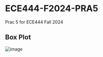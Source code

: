 # ECE444-F2024-PRA5
Prac 5 for ECE444 Fall 2024

## Box Plot
![image](https://github.com/user-attachments/assets/0c7817ae-8afe-4066-9c3c-0f57f7736fe6)
